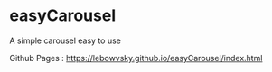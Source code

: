 # easyCarousel
A simple carousel easy to use

Github Pages :
https://lebowvsky.github.io/easyCarousel/index.html
